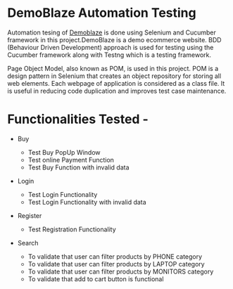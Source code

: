 # DemoBlaze Automation Testing
Automation tesing of [Demoblaze](https://www.demoblaze.com/) is done using Selenium and Cucumber framework in this project.DemoBlaze is a demo ecommerce website.
BDD (Behaviour Driven Development) approach is used for testing using the Cucumber framework along with Testng which is a testing framework.

Page Object Model, also known as POM, is used in this project. POM is a design pattern in Selenium that creates an object repository for storing all web elements.
Each webpage of application is considered as a class file. It is useful in reducing code duplication and improves test case maintenance.

# Functionalities Tested -
  - Buy
    - Test Buy PopUp Window
    - Test online Payment Function
    - Test Buy Function with invalid data
  
  - Login
    - Test Login Functionality
    - Test Login Functionality with invalid data
    
  - Register
    - Test Registration Functionality
    
  - Search
    - To validate that user can filter products by PHONE category
    - To validate that user can filter products by LAPTOP category
    - To validate that user can filter products by MONITORS category
    - To validate that add to cart button is functional
